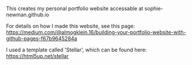 This creates my personal portfolio website accessable at sophie-newman.github.io

For details on how I made this website, see this page:
https://medium.com/@almogklein.16/building-your-portfolio-website-with-github-pages-f67b9645284a

I used a template called 'Stellar', which can be found here:
https://html5up.net/stellar
